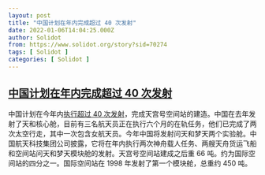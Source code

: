 ```yaml
---
layout: post
title: "中国计划在年内完成超过 40 次发射"
date: 2022-01-06T14:04:25.000Z
author: Solidot
from: https://www.solidot.org/story?sid=70274
tags: [ Solidot ]
categories: [ Solidot ]
---
```

<!--1641477865000-->
[中国计划在年内完成超过 40 次发射](https://www.solidot.org/story?sid=70274)
------

<div>
中国计划在今年内<a href="https://news.yahoo.com/china-plans-space-station-completion-072117824.html?_guc_consent_skip=1641455651">执行超过 40 次发射</a>，完成天宫号空间站的建造。中国在去年发射了天和核心舱，目前有三名航天员正在执行六个月的在轨任务，他们已完成了两次太空行走，其中一次包含女航天员。今年中国将发射问天和梦天两个实验舱。中国航天科技集团公司披露，它将在年内执行两次神舟载人任务、两艘天舟货运飞船和空间站问天和梦天模块舱的发射。天宫号空间站建成之后重 66 吨。约为国际空间站的四分之一。国际空间站在 1998 年发射了第一个模块舱，总重约 450 吨。
</div>
